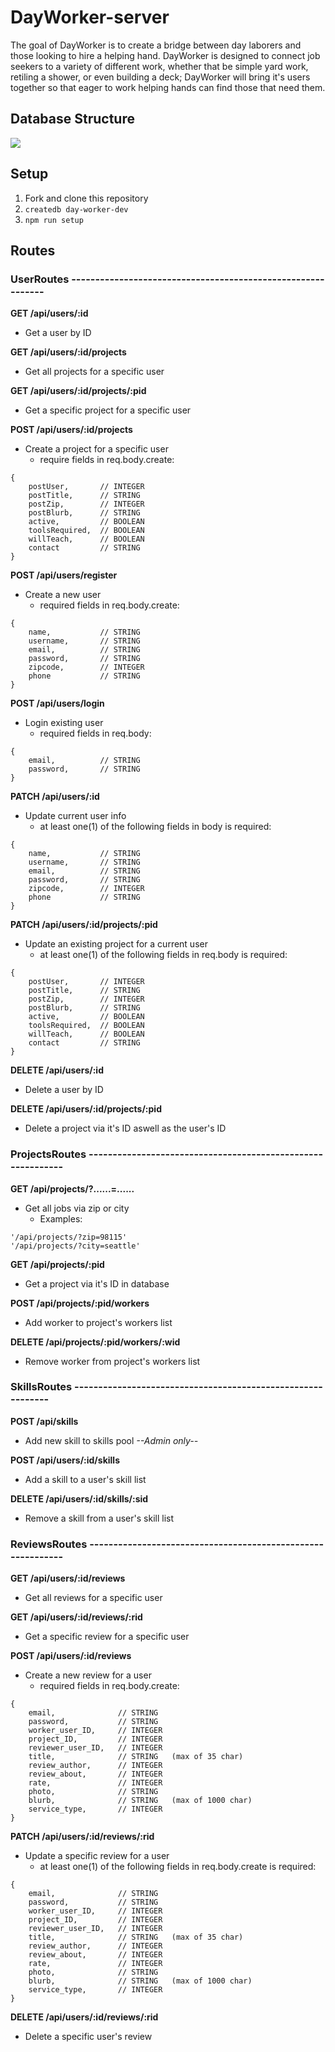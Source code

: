 # DayWorker-server
The goal of DayWorker is to create a bridge between day laborers and those looking to hire a helping hand. DayWorker is designed to connect job seekers to a variety of different work, whether that be simple yard work, retiling a shower, or even building a deck; DayWorker will bring it's users together so that eager to work helping hands can find those that need them.

## Database Structure

![](./images/day_worker_ERD_rough.png)

## Setup
1. Fork and clone this repository
1. `createdb day-worker-dev`
1. `npm run setup`

## Routes

### UserRoutes ------------------------------------------------------------

**GET /api/users/:id**
- Get a user by ID

**GET /api/users/:id/projects**
- Get all projects for a specific user

**GET /api/users/:id/projects/:pid**
- Get a specific project for a specific user

**POST /api/users/:id/projects**
- Create a project for a specific user
    - require fields in req.body.create:
```
{
    postUser,       // INTEGER
    postTitle,      // STRING
    postZip,        // INTEGER
    postBlurb,      // STRING
    active,         // BOOLEAN
    toolsRequired,  // BOOLEAN
    willTeach,      // BOOLEAN
    contact         // STRING
}
```

**POST /api/users/register**
- Create a new user
    - required fields in req.body.create:
```
{
    name,           // STRING
    username,       // STRING
    email,          // STRING
    password,       // STRING
    zipcode,        // INTEGER
    phone           // STRING
}
```

**POST /api/users/login**
- Login existing user
    - required fields in req.body:
```
{
    email,          // STRING
    password,       // STRING
}
```

**PATCH /api/users/:id**
- Update current user info
    - at least one(1) of the following fields in body is required:
```
{
    name,           // STRING
    username,       // STRING
    email,          // STRING
    password,       // STRING
    zipcode,        // INTEGER
    phone           // STRING
}
```

**PATCH /api/users/:id/projects/:pid**
- Update an existing project for a current user
    - at least one(1) of the following fields in req.body is required:    
```
{
    postUser,       // INTEGER
    postTitle,      // STRING
    postZip,        // INTEGER
    postBlurb,      // STRING
    active,         // BOOLEAN
    toolsRequired,  // BOOLEAN
    willTeach,      // BOOLEAN
    contact         // STRING
}
```

**DELETE /api/users/:id**
- Delete a user by ID

**DELETE /api/users/:id/projects/:pid**
- Delete a project via it's ID aswell as the user's ID

### ProjectsRoutes ------------------------------------------------------------

**GET /api/projects/?......=......**
- Get all jobs via zip or city
    - Examples:
```
'/api/projects/?zip=98115'
'/api/projects/?city=seattle'
```

**GET /api/projects/:pid**
- Get a project via it's ID in database

**POST /api/projects/:pid/workers**
- Add worker to project's workers list

**DELETE /api/projects/:pid/workers/:wid**
- Remove worker from project's workers list


### SkillsRoutes ------------------------------------------------------------

**POST /api/skills**
- Add new skill to skills pool _-*-Admin only-*-_

**POST /api/users/:id/skills**
- Add a skill to a user's skill list

**DELETE /api/users/:id/skills/:sid**
- Remove a skill from a user's skill list


### ReviewsRoutes ------------------------------------------------------------

**GET /api/users/:id/reviews**
- Get all reviews for a specific user

**GET /api/users/:id/reviews/:rid**
- Get a specific review for a specific user

**POST /api/users/:id/reviews**
- Create a new review for a user
    - required fields in req.body.create:
```
{
    email,              // STRING
    password,           // STRING
    worker_user_ID,     // INTEGER
    project_ID,         // INTEGER
    reviewer_user_ID,   // INTEGER
    title,              // STRING   (max of 35 char)
    review_author,      // INTEGER
    review_about,       // INTEGER
    rate,               // INTEGER
    photo,              // STRING
    blurb,              // STRING   (max of 1000 char)
    service_type,       // INTEGER
}
```

**PATCH /api/users/:id/reviews/:rid**
- Update a specific review for a user
    - at least one(1) of the following fields in req.body.create is required:
```
{
    email,              // STRING
    password,           // STRING
    worker_user_ID,     // INTEGER
    project_ID,         // INTEGER
    reviewer_user_ID,   // INTEGER
    title,              // STRING   (max of 35 char)
    review_author,      // INTEGER
    review_about,       // INTEGER
    rate,               // INTEGER
    photo,              // STRING
    blurb,              // STRING   (max of 1000 char)
    service_type,       // INTEGER
}
```

**DELETE /api/users/:id/reviews/:rid**
- Delete a specific user's review